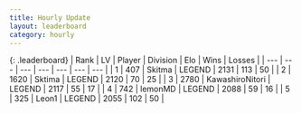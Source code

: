 ```yaml
---
title: Hourly Update
layout: leaderboard
category: hourly
---
```


{: .leaderboard}
| Rank | LV | Player | Division | Elo | Wins | Losses |
| --- | --- | --- | --- | --- | --- | --- |
| <span data-change="0">1</span> | 407 | <span title="ID: 402846">Skitma</span> | LEGEND | <span data-change="0">2131</span> | <span data-change="0">113</span> | <span data-change="0">50</span> |
| <span data-change="0">2</span> | 1620 | <span title="ID: 353063">Sktima</span> | LEGEND | <span data-change="0">2120</span> | <span data-change="0">70</span> | <span data-change="0">25</span> |
| <span data-change="0">3</span> | 2780 | <span title="ID: 164871">KawashiroNitori</span> | LEGEND | <span data-change="0">2117</span> | <span data-change="0">55</span> | <span data-change="0">17</span> |
| <span data-change="0">4</span> | 742 | <span title="ID: 76009">lemonMD</span> | LEGEND | <span data-change="0">2088</span> | <span data-change="0">59</span> | <span data-change="0">16</span> |
| <span data-change="0">5</span> | 325 | <span title="ID: 538611">Leon1</span> | LEGEND | <span data-change="0">2055</span> | <span data-change="0">102</span> | <span data-change="0">50</span> |